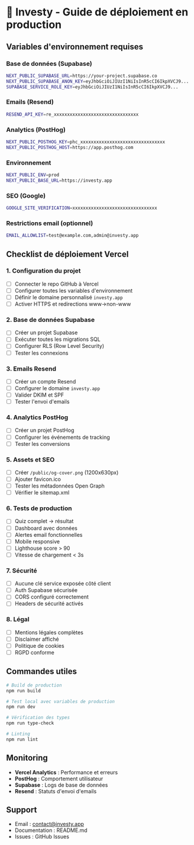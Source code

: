 # 🚀 Investy - Guide de déploiement en production

## Variables d'environnement requises

### Base de données (Supabase)
```bash
NEXT_PUBLIC_SUPABASE_URL=https://your-project.supabase.co
NEXT_PUBLIC_SUPABASE_ANON_KEY=eyJhbGciOiJIUzI1NiIsInR5cCI6IkpXVCJ9...
SUPABASE_SERVICE_ROLE_KEY=eyJhbGciOiJIUzI1NiIsInR5cCI6IkpXVCJ9...
```

### Emails (Resend)
```bash
RESEND_API_KEY=re_xxxxxxxxxxxxxxxxxxxxxxxxxxxxxxxx
```

### Analytics (PostHog)
```bash
NEXT_PUBLIC_POSTHOG_KEY=phc_xxxxxxxxxxxxxxxxxxxxxxxxxxxxxxxx
NEXT_PUBLIC_POSTHOG_HOST=https://app.posthog.com
```

### Environnement
```bash
NEXT_PUBLIC_ENV=prod
NEXT_PUBLIC_BASE_URL=https://investy.app
```

### SEO (Google)
```bash
GOOGLE_SITE_VERIFICATION=xxxxxxxxxxxxxxxxxxxxxxxxxxxxxxxx
```

### Restrictions email (optionnel)
```bash
EMAIL_ALLOWLIST=test@example.com,admin@investy.app
```

## Checklist de déploiement Vercel

### 1. Configuration du projet
- [ ] Connecter le repo GitHub à Vercel
- [ ] Configurer toutes les variables d'environnement
- [ ] Définir le domaine personnalisé `investy.app`
- [ ] Activer HTTPS et redirections www→non-www

### 2. Base de données Supabase
- [ ] Créer un projet Supabase
- [ ] Exécuter toutes les migrations SQL
- [ ] Configurer RLS (Row Level Security)
- [ ] Tester les connexions

### 3. Emails Resend
- [ ] Créer un compte Resend
- [ ] Configurer le domaine `investy.app`
- [ ] Valider DKIM et SPF
- [ ] Tester l'envoi d'emails

### 4. Analytics PostHog
- [ ] Créer un projet PostHog
- [ ] Configurer les événements de tracking
- [ ] Tester les conversions

### 5. Assets et SEO
- [ ] Créer `/public/og-cover.png` (1200x630px)
- [ ] Ajouter favicon.ico
- [ ] Tester les métadonnées Open Graph
- [ ] Vérifier le sitemap.xml

### 6. Tests de production
- [ ] Quiz complet → résultat
- [ ] Dashboard avec données
- [ ] Alertes email fonctionnelles
- [ ] Mobile responsive
- [ ] Lighthouse score > 90
- [ ] Vitesse de chargement < 3s

### 7. Sécurité
- [ ] Aucune clé service exposée côté client
- [ ] Auth Supabase sécurisée
- [ ] CORS configuré correctement
- [ ] Headers de sécurité activés

### 8. Légal
- [ ] Mentions légales complètes
- [ ] Disclaimer affiché
- [ ] Politique de cookies
- [ ] RGPD conforme

## Commandes utiles

```bash
# Build de production
npm run build

# Test local avec variables de production
npm run dev

# Vérification des types
npm run type-check

# Linting
npm run lint
```

## Monitoring

- **Vercel Analytics** : Performance et erreurs
- **PostHog** : Comportement utilisateur
- **Supabase** : Logs de base de données
- **Resend** : Statuts d'envoi d'emails

## Support

- Email : contact@investy.app
- Documentation : README.md
- Issues : GitHub Issues
